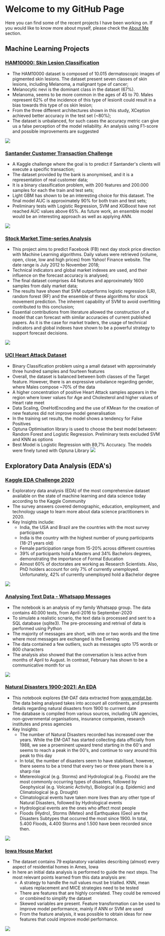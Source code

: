 # Welcome to my GitHub Page

Here you can find some of the recent projects I have been working on. If you would like to know more about myself, please check the [About Me](https://github.com/negrinij/Main/edit/main/README.md) section.

## Machine Learning Projects

### [HAM10000: Skin Lesion Classification](https://nbviewer.jupyter.org/github/negrinij/HAM10000-SkinCancer/blob/master/ham10000-analysis-and-model-comparison.ipynb)

- The HAM10000 dataset is composed of 10.015 dermatoscopic images of pigmented skin lesions. The dataset present seven classes of skin lesions, including Melanoma, a malignant type of cancer;
- Melanocytic nevi is the dominant class in the dataset (67%). 
- Melanoma, seems to be more common in the ages of 45 to 70. Males represent 62% of the incidence of this type of lesionIt could result in a bias towards this type of os skin lesion;
- From the three different architectures shown in this study, XCeption achieved better accuracy in the test set (~80%);
- The dataset is unbalanced, for such cases the accuracy metric can give us a false perception of the model reliability. An analysis using F1-score and possible improvements are suggested

![](/Images/HAM10000.png)

### [Santander Customer Transaction Challenge](https://nbviewer.jupyter.org/github/negrinij/Santander-Transaction/blob/master/Santander-Customer-Transaction.ipynb)

- A Kaggle challenge where the goal is to predict if Santander's clients will execute a specific transaction;
- The dataset provided by the bank is anonymised, and it is a representation of real customer data;
- It is a binary classification problem, with 200 features and 200.000 samples for each the train and test sets;
- Light GBM has shown to be an interesting choice for this dataset. The final model AUC is approximately 90% for both train and test sets;
- Preliminary tests with Logistic Regression, SVM and XGBoost have not reached AUC values above 65%. As future work, an ensemble model would be an interesting approach as well as applying ANN.

![](/Images/Santander.png)

### [Stock Market Time-series Analysis](https://nbviewer.jupyter.org/github/negrinij/Stock-Analysis/blob/master/FB-Analysis.ipynb)

- This project aims to predict Facebook (FB) next day stock price direction with Machine Learning algorithms. Daily values were retrieved (volume, open, close, low and high prices) from Yahoo! Finance website. The date range is July 2012 to November 2018;
- Technical indicators and global market indexes are used, and their influence on the forecast accuracy is analysed;
- The final dataset comprises 44 features and approximately 1600 samples from daily market data;
- The results have shown that SVM outperforms logistic regression (LR), random forest (RF) and the ensemble of these algorithms for stock movement prediction. The inherent capability of SVM to avoid overfitting contributed to this conclusion;
- Essential contributions from literature allowed the construction of a model that can forecast with similar accuracies of current published papers. As it is the case for market traders, the usage of technical indicators and global indexes have shown to be a powerful strategy to support forecast decisions.

![](/Images/FB_Res.png)

### [UCI Heart Attack Dataset](https://nbviewer.jupyter.org/github/negrinij/UCIHeartAttack/blob/main/heart-attack-uci-dataset-89-acc-test-set.ipynb)

- Binary Classification problem using a amall dataset with approximately three hundred samples and fourteen features
- Overall, the dataset is balanced between both classes of the Target feature. However, there is an expressive unbalance regarding gender, where Males compose ~70% of the data
- A higher concentration of positive Heart Attack samples appears in the region where lower values for Age and Cholesterol and higher values of Heart rate meet
- Data Scaling, OneHotEncoding and the use of KMean for the creation of new features did not improve model generalisation
- In the training set results, the model shows a tendency for False Positives
- Optuna Optimisation library is used to choose the best model between: Random Forest and Logistic Regression. Preliminary tests excluded SVM and KNN as options
- Best Model is Logistic Regression with 89,7% Accuracy. The models were finely tuned with Optuna Library
![](/Images/UCI.png)

## Exploratory Data Analysis (EDA's)

### [Kaggle EDA Challenge 2020](https://nbviewer.jupyter.org/github/negrinij/EDA/blob/main/KaggleEDA/2020-kaggle-eda-competition.ipynb)

- Exploratory data analysis (EDA) of the most comprehensive dataset available on the state of machine learning and data science today according to the Kaggle Community
- The survey answers covered demographic, education, employment, and technology usage to learn more about data science practitioners in 2020.
- Key Insights include:
  - India, the USA and Brazil are the countries with the most survey participants
  - India is the country with the highest number of young participants (18-21 years old)
  - Female participation range from 15-20% across different countries
  - 39% of participants hold a Masters and 34% Bachelors degrees, demonstrating the importance of Formal Education
  - Almost 60% of doctorates are working as Research Scientists. Also, PhD holders account for only 7% of currently unemployed. Unfortunately, 42% of currently unemployed hold a Bachelor degree

![](/Images/KaggleHeatmap.png)

### [Analysing Text Data - Whatsapp Messages](https://nbviewer.jupyter.org/github/negrinij/EDA/blob/main/Whats/whats.ipynb)

- The notebook is an analysis of my family Whatsapp group. The data contains 40.000 texts, from April-2016 to September-2020
- To simulate a realistic scnario, the text data is processed and sent to a SQL database (sqlite3). The pre-processing and retrival of data is performed using Python
- The majority of messages are short, with one or two words and the time where most messages are exchanged is the Evening
- The data contained a few outliers, such as messages upto 175 words or 800 characters
- The analysis also showed that the conversation is less active from months of April to August. In contrast, February has shown to be a communicative month for us

![](/Images/whats.png)

### [Natural Disasters 1900-2021: An EDA](https://nbviewer.jupyter.org/github/negrinij/EDA/blob/main/EM-DAT/eda-natural-disasters.ipynb)

- This notebook explores EM-DAT data extracted from www.emdat.be. The data being analysed takes into account all continents, and presents details regarding natural disasters from 1900 to currrent date
- The database is compiled from various sources, including UN agencies, non-governmental organisations, insurance companies, research institutes and press agencies
- Key Insights:
  - The number of Natural Disasters recorded has increased over the years. While the EM-DAT has started collecting data officially from 1988, we see a proeminent upward trend starting in the 60's and seems to reach a peak in the 00's, and continue to vary around this peak to this day
  - In total, the number of disasters seem to have stabilised, however, there seems to be a trend that every two or three years there is a sharp rise
  - Metereological (e.g. Storms) and Hydrological (e.g. Floods) are the most commonly occurring types of disasters, followed by Geophysical (e.g. Volcanic Activity), Biological (e.g. Epidemic) and Climatological (e.g. Drought)
  - Climatological events have taken more lives than any other type of Natural Disasters, followed by Hydrological events
  - Hydrological events are the ones who affect most people
  - Floods (Hydro), Storms (Meteo) and Earthquakes (Geo) are the Disasters Subtypes that occurred the most since 1900. In total, 5.400 Floods, 4.400 Storms and 1.500 have been recorded since then.

![](/Images/DeathCountries.png)

### [Iowa House Market](https://nbviewer.jupyter.org/github/negrinij/EDA/blob/main/HouseMarketIOWA/iowa-house-market-data-analysis.ipynb)

- The dataset contains 79 explanatory variables describing (almost) every aspect of residential homes in Ames, Iowa
- In here an initial data analysis is performed to guide the next steps. The most relevant points learned from this data analysis are:
  - A strategy to handle the null values must be trialled. KNN, mean values replacement and MICE strategies need to be tested
  - There are features that are highly correlated. They could be removed or combined to simplify the dataset
  - Skewed variables are present. Feature transformation can be used to improve model performance, mainly if ANN or SVM are used
  - From the feature analysis, it was possible to obtain ideas for new features that could improve model performance.

![](/Images/corrMatrix.png)
